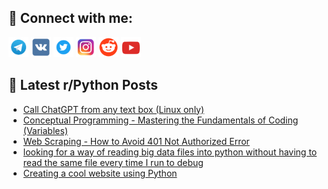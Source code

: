 ## 🔎 Connect with me:
[<img src="https://github.com/bullbesh/bullbesh/blob/main/images/Telegram.png" width="32" height="32" />](https://t.me/bullbesh)
[<img src="https://github.com/bullbesh/bullbesh/blob/main/images/VK.png" width="32" height="32" />](https://vk.com/bullbesh)
[<img src="https://github.com/bullbesh/bullbesh/blob/main/images/Twitter.png" width="32" height="32" />](https://twitter.com/bullbesh1)
[<img src="https://github.com/bullbesh/bullbesh/blob/main/images/Instagram.png" width="32" height="32" />](https://www.instagram.com/bullbesh)
[<img src="https://github.com/bullbesh/bullbesh/blob/main/images/Reddit.png" width="32" height="32" />](https://www.reddit.com/user/bullbesh)
[<img src="https://github.com/bullbesh/bullbesh/blob/main/images/YouTube.png" width="32" height="32" />](https://www.youtube.com/channel/UCtfjRs6uzgq5mfm8S06WTcg)

## 📕 Latest r/Python Posts
<!-- BLOG-POST-LIST:START -->
- [Call ChatGPT from any text box &lpar;Linux only&rpar;](https://www.reddit.com/r/Python/comments/11l9t2e/call_chatgpt_from_any_text_box_linux_only/)
- [Conceptual Programming - Mastering the Fundamentals of Coding &lpar;Variables&rpar;](https://www.reddit.com/r/Python/comments/11l9k3a/conceptual_programming_mastering_the_fundamentals/)
- [Web Scraping - How to Avoid 401 Not Authorized Error](https://www.reddit.com/r/Python/comments/11l6mc9/web_scraping_how_to_avoid_401_not_authorized_error/)
- [looking for a way of reading big data files into python without having to read the same file every time I run to debug](https://www.reddit.com/r/Python/comments/11l6iek/looking_for_a_way_of_reading_big_data_files_into/)
- [Creating a cool website using Python](https://www.reddit.com/r/Python/comments/11l63vg/creating_a_cool_website_using_python/)
<!-- BLOG-POST-LIST:END -->
